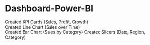 # Dashboard-Power-BI
Created KPI Cards (Sales, Profit, Growth)	
Created Line Chart (Sales over Time)	
Created Bar Chart (Sales by Category)
Created Slicers (Date, Region, Category)
